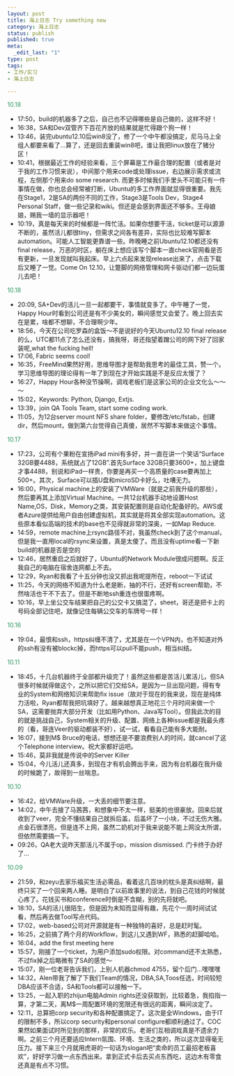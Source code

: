 ```yaml
--- 
layout: post
title: 海上日志 Try something new
category: 海上日志
status: publish
published: true
meta: 
  _edit_last: "1"
type: post
tags: 
- 工作/实习 
- 海上日志

---
```

<span style="color: #339966">10.18</span>
<ul>
<li>17:50，build的机器多了之后，自己也不记得哪些是自己做的，这样不好！</li>
<li>16:38，SA和Dev双管齐下百花齐放的结果就是忙得跟个狗一样！</li>
<li>13:46，装完ubuntu12.10后win8没了，修了一个中午都没搞定，尼马马上全组人都要来看了...算了，还是回去重装win8吧，谁让我把linux放在了猪分区！</li>
<li>10:41，根据最近工作的经验来看，三个屏幕是工作最合理的配置（或者是对于我的工作习惯来说），中间那个用来code或处理issue，右边展示需求或流程，左侧那个用来do some research. 而更多时候我们手里头不可能只有一件事情在做，你也总会经常被打断，Ubuntu的多工作界面就显得很重要。我先在Stage1，2是SA的两份不同的工作，Stage3是Tools Dev，Stage4 Personal Staff，做一些记录和wiki。但还是会感到界面还不够多。王母娘娘，赐我一墙的显示器吧！</li>
<li>10:19，真是每天来的时候都是一阵忙活。如果你想要干活，ticket是可以源源不断的，虽然活儿都很tiny，但需求之间各有差异，实际也比较难写脚本automation。可能人工智能更靠谱一些。昨晚睡之前Ubuntu12.10都还没有final release，万恶的时区，躺在床上想应该写个脚本一直check官网看是否有更新，一旦发现就叫我起床。早上六点起来发现release出来了，点击下载后又睡了一觉。Come On 12.10，让蹩脚的网络管理和网卡驱动们都一边玩蛋儿去吧！</li>
</ul>
<span style="color: #339966">10.18</span>
<ul>
<li>20:09, SA+Dev的活儿一旦一起都要干，事情就变多了。中午睡了一觉，Happy Hour时看到公司还是有不少美女的，瞬间感觉又会爱了。晚上回去实在是累，啥都不想聊，不合理啊少年。</li>
<li>18:56，今天在公司吃罗森的盒饭～不是说好的今天Ubuntu12.10 final release的么，UTC都11点了怎么还没有，搞我呀，哥还指望着蹭公司的网下好了回家装呢,what the fucking hell!</li>
<li>17:06, Fabric seems cool!</li>
<li>16:35，FreeMind果然好用，思维导图才是帮助我思考的最佳工具，赞一个。学习思维导图的理论得有一年了到现在才开始实践是不是反应太慢了？</li>
<li>16:27，Happy Hour各种没节操啊，调戏老板们是这家公司的企业文化么～～～</li>
<li>15:02，Keywords: Python, Django, Extjs.</li>
<li>13:39，join QA Tools Team, start some coding work.</li>
<li>11:05，为12台server mount NFS share folder，要修改/etc/fstab，创建dir，然后mount，做到第六台觉得自己真傻，居然不写脚本来做这个事情。</li>
</ul>
<span style="color: #339966">10.17</span>
<ul>
<li>17:23，公司有个果粉在宣扬iPad mini有多好，并一直在讲一个笑话“Surface 32GB要4488，系统就占了12GB”.首先Surface 32GB只要3600+，加上键盘才事4488，别说和iPad一样贵，你要是再买一个高质量的case要再加上500+。其次，Surface可以插U盘和microSD卡好么，吐嘈无力。</li>
<li>16:00，Physical machine上的安装了VMWare（就是之前我升级的那些），然后要再其上添加Virtual Machine。一共12台机器手动地设置Host Name,OS，Disk，Memory之类，其安装配置则是自动化配备好的。AWS或者Azure提供给用户自由创建虚拟机，其实就是将其全部实现automation。这些原本看似高端的技术的base也不见得就非常的深奥，一如Map Reduce.
<li>14:59，remote machine上rsync路径不对，我虽然check到了这个manual，但是我一直用local的rsync来设置，真是太傻了。而且没有uptime看一下新build的机器是否是空的</li>
<li>12:46，居然重启之后就好了，Ubuntu的Network Module很成问题啊。反正我自己的电脑在宿舍连网都上不去。</li>
<li>12:29，Ryan和我看了十五分钟也没又抓出我呢提所在，reboot一下试试</li>
<li>11:25，今天的网络不知道为什么老是断，抽的不行，还好有screen帮助，不然啥活也干不下去了。但是不断地ssh重连也很蛋疼啊。</li>
<li>10:16，早上坐公交车结果把自己的公交卡又搞混了，sheet，哥还是把卡上的号码全部记住吧，就像记住每辆公交车的车牌号一样！</li>
</ul>
<span style="color: #339966">10.16</span>
<ul>
<li>19:04，最恨和ssh，https纠缠不清了，尤其是在一个VPN内，也不知道对外的ssh有没有被blockc掉，而https可以pull不能push，相当纠结。</li>
</ul>
<span style="color: #339966">10.11</span>
<ul>
<li>18:45，十几台机器终于全部都升级完了！虽然这些都是苦活儿累活儿，但SA很多时候就得做这个，之所以把它们交给SA，是因为一旦出现问题，得有专业的System和网络知识来帮助fix issue（故对于现在的我来说，现在是纯体力活啦，Ryan都帮我把坑填好了。越来越想真正地花三个月时间来做一个SA，这需要抛弃大部分开发（比如用Python、Java写Tool）。但我此次的目的就是挑战自己，System相关的升级、配置、网络上各种issue都是我最头疼的（看，哥连Veer的驱动都装不好），试一试，看看自己能有多大能耐。</li>
<li>16:07，接到M$ Bruce的电话，想想还是不要浪费别人的时间，就cancel了这个Telephone interview。祝大家都好运吧。</li>
<li>15:46，莫非我就是传说中的Server Killer</li>
<li>15:04，今儿活儿还真多，到现在才有机会腾出手来，因为有台机器在我升级的时候跪了，故得到一丝喘息。</li>
</ul>
<span style="color: #339966">10.10</span>
<ul>
<li>16:42，给VMWare升级，一大丢的细节要注意。</li>
<li>14:02，中午去接了马茜茜，和想象中不太一样，挺美的也很豪放。回来后就收到了veer，完全不懂结果自己就拆后盖，后盖坏了一小块，不过无伤大雅。点金石很漂亮，但是连不上网，虽然二奶机对于我来说能不能上网没太所谓，但依然需要搞一下。</li>
<li>09:26，QA老大说昨天那活儿不属于op，mission dismissed. 门卡终于办好了...</li>
</ul>
<span style="color: #339966">10.09</span>
<ul>
<li>21:59，和zeyu去家乐福买生活必需品，看着这几百块的枕头是真纠结啊，最终只买了一个回来两人睡。是明白了以前故事里的说法，到自己花钱的时候就心疼了。花钱买书和conference时倒是不含糊，别的先将就吧。</li>
<li>18:10，SA的活儿很陌生，但是因为未知而显得有趣，先花个一周时间试试看，然后再去做Tool写点代码。</li>
<li>17:02，web-based公司对开源就是有一种独特的喜好，总是赶时髦。</li>
<li>16:25，之前搞了两个月的Workflow，到这儿又遇到WF，熟悉的赶脚哈哈。</li>
<li>16:04，add the first meeting here</li>
<li>15:57，刚接了一个ticket，为用户添加sudo权限。对command还不太熟悉，不过fix掉之后略微有了SA的感觉～</li>
<li>15:07，刚一位老哥告诉我们，上别人机器chmod 4755，留个后门...嘿嘿嘿</li>
<li>14:32，Alen带我了解了下我们Team的情况，DBA,SA,Toos任选，时间较短DBA应该不合适，SA和Tools都可以接触一下。</li>
<li>13:25，一起入职的zhijun电脑Admin rights还没获取到，比较着急，我掐指一算，才第二天，离M$一周配置环境的宽限还有很远的距离，瞬间淡定了。</li>
<li>12:11，总算把corp security和各种配置搞定了。这次是全Windows，由于IT的限制不多，所以corp security和personal configure都顺利通过了。COC果然如果面试时所见到的那样，非常的欢乐。老哥们互相调戏真是不遗余力啊。之前三个月还要适应Intern氛围、环境、生活之类的，所以这次显得毫无压力。接下来三个月就用虎哥的一句话为slogan吧“卖命的员工最招老板喜欢”，好好学习做一点东西出来。拿到正式卡后去买点东西吃，这边木有零食还真是有点不习惯。</li>
</ul>
